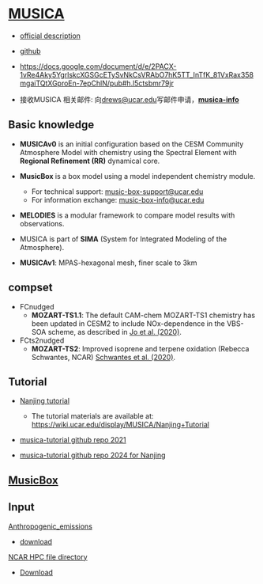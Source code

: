 # [MUSICA](https://wiki.ucar.edu/display/MUSICA/MUSICA+Home)

- [official description](https://www2.acom.ucar.edu/sections/multi-scale-infrastructure-chemistry-modeling-musica)
- [github](https://github.com/NCAR/MUSICA)
- https://docs.google.com/document/d/e/2PACX-1vRe4Aky5YgrlskcXGSGcETySvNkCsVRAbO7hK5TT_InTfK_81VxRax358mgaiTQtXGproEn-7epChlN/pub#h.l5ctsbmr79jr

- 接收MUSICA 相关邮件: 向[drews@ucar.edu](mailto:drews@ucar.edu)写邮件申请，[**musica-info**](https://groups.google.com/a/ucar.edu/d/forum/musica-info)



## Basic knowledge

- **MUSICAv0** is an initial configuration based on the CESM Community Atmosphere Model with chemistry using the Spectral Element with **Regional Refinement (RR)** dynamical core.
- **MusicBox** is a box model using a model independent chemistry module.
  - For technical support: music-box-support@ucar.edu
  - For information exchange: music-box-info@ucar.edu 
- **MELODIES** is a modular framework to compare model results with observations.
- MUSICA is part of **SIMA** (System for Integrated Modeling of the Atmosphere).

- **MUSICAv1**: MPAS-hexagonal mesh, finer scale to 3km



## compset

- FCnudged
  - **MOZART-TS1.1**: The default CAM-chem MOZART-TS1 chemistry has been updated in CESM2 to include NOx-dependence in the VBS-SOA scheme, as described in [Jo et al. (2020)](https://doi.org/10.5194/acp-2020-543).
- FCts2nudged
  - **MOZART-TS2**: Improved isoprene and terpene oxidation (Rebecca Schwantes, NCAR) [Schwantes et al. (2020)](https://doi.org/10.5194/acp-20-3739-2020).



## Tutorial

- [Nanjing tutorial](./Nanjing_tutorial)
  - The tutorial materials are available at: https://wiki.ucar.edu/display/MUSICA/Nanjing+Tutorial

- [musica-tutorial github repo 2021](https://github.com/NCAR/musica-tutorial)
- [musica-tutorial github repo 2024 for Nanjing](https://github.com/jzhan166/MUSICAv0_Nanjing_tutorial_2024?tab=readme-ov-file)



## [MusicBox](https://musicbox.acom.ucar.edu/)



## Input

[Anthropogenic_emissions](./Anthropogenic_Emissions.xlsx)

- [download](https://docs.google.com/spreadsheets/d/1WHtJtli9F2vMBwPvyLhkPN95PlQGq5pK9QgGIyJZ7dU/edit?gid=0#gid=0)

[NCAR HPC file directory](./HPC_input_files_location.xlsx)

- [Download](https://docs.google.com/spreadsheets/d/e/2PACX-1vQqNablLIRxQhTtoEoEoTvwEQ8NjRPLL207ktC3l8F6miK9tojQ-oanEYhgYUIRmQ/pubhtml?)
